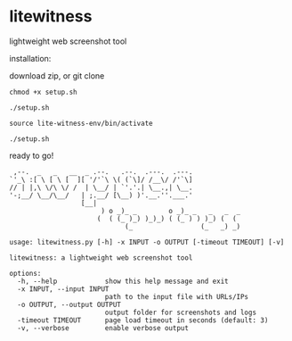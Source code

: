 # litewitness
lightweight web screenshot tool

installation:

download zip, or git clone

```chmod +x setup.sh```

```./setup.sh```

```source lite-witness-env/bin/activate```

```./setup.sh```

ready to go!

```
 ,--.  _   _   __  _ .--.   .--.  .---.  .---.
`'_\ :[ \ [ \ [  ][ '/'`\ \( (`\]/ /__\/ /'`\]
// | |,\ \/\ \/ /  | \__/ | `'.'.| \__.,| \__.
'-;__/ \__/\__/   | ;.__/ [\__) )'.__.''.___.'
                  [__|
                       ) o _)_ _        o _)_ _   _   _  _
                      (  ( (_ )_) )_)_) ( (_ ) ) )_) (  (
                             (_                 (_   _) _)

usage: litewitness.py [-h] -x INPUT -o OUTPUT [-timeout TIMEOUT] [-v]

litewitness: a lightweight web screenshot tool

options:
  -h, --help            show this help message and exit
  -x INPUT, --input INPUT
                        path to the input file with URLs/IPs
  -o OUTPUT, --output OUTPUT
                        output folder for screenshots and logs
  -timeout TIMEOUT      page load timeout in seconds (default: 3)
  -v, --verbose         enable verbose output
```
